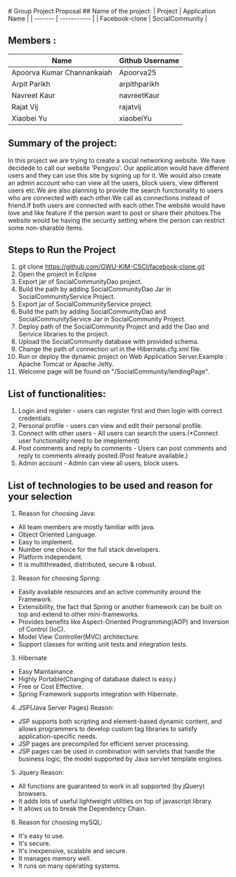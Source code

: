 <snippet>
  <content>
# Group Project Proposal
## Name of the project:
| Project | Application Name |
| ------- | ----------- |
| Facebook-clone | SocialCommunity |

## Members :

| Name                        | Github Username     |
| --------------------------- | ------------ |
| Apoorva Kumar Channankaiah  | Apoorva25    |
| Arpit Parikh                | arpithparikh |
| Navreet Kaur                | navreetKaur  |
| Rajat Vij                   | rajatvij     |
| Xiaobei Yu                  | xiaobeiYu    |

## Summary of the project:
In this project we are trying to create a social networking website. We have decidede to call our website 'Pengyou'. Our application would have different users and they can use this site by signing up for it. We would also create an admin account who can view all the users, block users, view different users etc.We are also planning to provide the search functionality to users who are connected with each other.We call as connections instead of friend.If both users are connected with each other.The website would have love and like feature if the person want to post or share their photoes.The website would be having the security setting where the person can restrict some non-sharable items.

## Steps to Run the Project
1. git clone https://github.com/GWU-KIM-CSCI/facebook-clone.git
2. Open the project in Eclipse
3. Export jar of SocialCommunityDao project.
4. Build the path by adding SocialCommunityDao Jar in SocialCommunityService Project.
5. Export jar of SocialCommunityService project.
6. Build the path by adding SocialCommunityDao and SocialCommunityService Jar in SocialCommunity Project.
7. Deploy path of the SocialCommunity Project and add the Dao and Serivice libraries to the project.
8. Upload the SocialCommunity database with provided schema.
9. Change the path of connection url in the Hibernate.cfg.xml file.
10. Run or deploy the dynamic project on Web Application Server.Example : Apache Tomcat or Apache Jetty. 
11. Welcome page will be found on "/SocialCommunity/lendingPage".
 
## List of functionalities:
1. Login and register - users can register first and then login with correct credentials.
2. Personal profile - users can view and edit their personal profile.
3. Connect with other users - All users can search the users.(*Connect user functionality need to be imeplement) 
4. Post comments and reply to comments - Users can post comments and reply to comments already posted.(Post feature available.)
5. Admin account - Admin can view all users, block users.

## List of technologies to be used and reason for your selection
1. Reason for choosing Java:
  * All team members are mostly familiar with java.
  * Object Oriented Language.
  * Easy to implement.
  * Number one choice for the full stack developers.
  * Platform independent.
  * It is multithreaded, distributed, secure & robust.
2. Reason for choosing Spring:
  * Easily available resources and an active community around the Framework.
  * Extensibility, the fact that Spring or another framework can be built on top and extend to other mini-frameworks.
  * Provides benefits like Aspect-Oriented Programming(AOP) and Inversion of Control (IoC).
  * Model View Controller(MVC) architecture.
  * Support classes for writing unit tests and integration tests.
3. Hibernate
  * Easy Maintainance.
  * Highly Portable(Changing of database dialect is easy.)
  * Free or Cost Effective.
  * Spring Framework supports integration with Hibernate.
4. JSP(Java Server Pages) Reason:
  * JSP supports both scripting and element-based dynamic content, and allows programmers to develop custom tag libraries to satisfy application-specific needs.
  * JSP pages are precompiled for efficient server processing.
  * JSP pages can be used in combination with servlets that handle the business logic, the model supported by Java servlet template engines.
5. Jquery Reason:
  * All functions are guaranteed to work in all supported (by jQuery) browsers.
  * It adds lots of useful lightweight utilities on top of javascript library.
  * It allows us to break the Dependency Chain.
6. Reason for choosing mySQL:
  * It's easy to use.
  * It's secure.
  * It's inexpensive, scalable and secure.
  * It manages memory well.
  * It runs on many operating systems.
 
